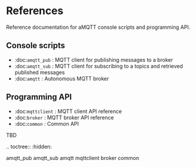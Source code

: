 References
==========

Reference documentation for aMQTT console scripts and programming API.

Console scripts
---------------

* :doc:`amqtt_pub` : MQTT client for publishing messages to a broker
* :doc:`amqtt_sub` : MQTT client for subscribing to a topics and retrieved published messages
* :doc:`amqtt` : Autonomous MQTT broker

Programming API
---------------

* :doc:`mqttclient` : MQTT client API reference
* :doc:`broker` : MQTT broker API reference
* :doc:`common` : Common API

TBD

.. toctree::
   :hidden:

   amqtt_pub
   amqtt_sub
   amqtt
   mqttclient
   broker
   common
